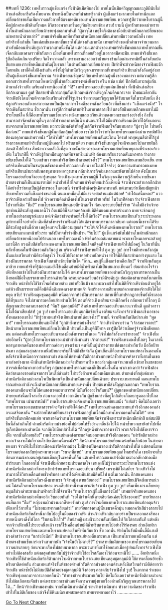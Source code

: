 ##บทที่ 1236: เทพโบราณผู้แข็งแกร่ง
ทั้งฟ้าดินมืดทึบลงไป ภายในนั้นมีแค่วิญญาณและภูติผีนับไม่ถ้วนส่งเสียงกรีดร้องโหยหวน ประหนึ่งเป็นนรกที่น่าสะพรึงกลัว
ผู้แข็งแกร่งมากมายในตำหนักแลกเปลี่ยนค้าขายสั่นเทิ้มหวาดกลัวภายใต้แรงกดดันของเทพโบราณเฮยเทียน
พวกเขารู้สึกว่าเทพโบราณผู้นี้คือผู้ปกครองฟ้าดินทั้งหมด ชีวิตของพวกเขาขึ้นอยู่กับฝ่ายตรงข้าม
สวบ!
ยามนี้ ผู้อารักขาของเผ่าพรายน้ำในตำหนักแลกเปลี่ยนค้าขายพุ่งออกมาทันที
“ผู้อาวุโส เหตุใดจึงต้องลงมือกับตำหนักแลกเปลี่ยนของเผ่าพรายน้ำด้วยเล่า?”
เทพแท้จริงขั้นหกที่อารักขาตำหนักแลกเปลี่ยนค้าขายมีแววตาหนักอึ้ง
เทพแท้จริงทั้งเก้าขั้น ในแต่ละขั้นของหกขั้นแรกไม่ได้ต่างกันมากนัก เทพแท้จริงของขั้วอำนาจจำนวนมากต่างรับมือคนที่ระดับสูงกว่าพวกเขาหนึ่งขั้นได้
แต่ความแตกต่างของเทพแท้จริงขั้นหกและเทพโบราณขั้นเจ็ดกลับมหาศาลราวฟ้ากับเหว
เมื่อเห็นเทพโบราณที่ลอยตัวอยู่ในอากาศมืดทะมึน เทพแท้จริงขั้นหกรู้สึกอึดอัดเกินจะเปรียบ จิตใจหวาดกลัว
เพราะเขามองออกว่าฝ่ายตรงข้ามคือเผ่ามารทมิฬในลำดับแปดสิบสองของรายชื่อหมื่นเผ่าพันธุ์โบราณ!
ในตำหนักแลกเปลี่ยนค้าขาย ฝีเท้าที่จะก้าวหนีของจ้าวเฟิงชะงักโดยพลัน
เขาก็คิดไม่ถึงเช่นกัน ครั้งนี้ผู้ที่ตำหนักวิญญาณบรรพกาลที่เทพแท้จริงเทียนฝาสังกัดอยู่ส่งมาเป็นผู้แข็งแกร่งขั้นเทพโบราณ
จ้าวเฟิงเคยเผชิญหน้ากับเทพโบราณผู้หนึ่งของหอดารา แต่ความรู้สึกบอกเขาว่าเทพโบราณเบื้องหน้าผู้นี้น่ากลัวและทรงพลังยิ่งกว่า
ครืน แซ่ด แซ่ด!
ปีกอัสนีเกาะกลุ่มกันด้านหลังจ้าวเฟิง เตรียมตัวจะหนีออกไป
“หึ!”
เทพโบราณเฮยเทียนแค่นเสียงต่ำ ทั้งฟ้าดินส่งเสียงกึกก้องตามมา
ตูม!
ปีกสายฟ้าที่เกาะกลุ่มกันบริเวณหลังจ้าวเฟิงถูกโจมตีจนกระจาย
ชั่วขณะเดียวกัน จ้าวเฟิงยังโดนโจมตีจากพลังเสวียนอ้าวที่ไร้รูปร่าง ร่างกายและวิญญาณได้รับบาดเจ็บในระดับหนึ่ง
สิ่งปลูกสร้างรอบตัวเขาสลายกลายเป็นฝุ่นจากการโจมตีของพลังเสวียนอ้าวที่แข็งแกร่ง
“แข็งแกร่งนัก!”
ใจจ้าวเฟิงสั่นสะท้าน
ชั่วเวลานั้น เขารู้สึกว่าพลังสายฟ้าในอากาศสลายไป แสงอัสนีหลบหลีกของเขาไม่มีประโยชน์ใด
นี่ก็คือเทพโบราณแข็งแกร่ง พลังเทพและเสวียนอ้าวของพวกเขาแกร่งอย่างยิ่ง ถึงขั้นสามารถกำจัดพลังธาตุอื่นๆ ออกไปจากอากาศผืนนี้
แน่นอนว่าไม่ได้มีแค่จ้าวเฟิงคนเดียวที่ได้รับผลกระทบจากเทพโบราณเฮยเทียน พวกระดับพลังต่ำที่อยู่ใกล้กับจ้าวเฟิงตกใจกันแทบตาย
“ผู้อาวุโส โปรดยั้งมือก่อน!”
เทพแท้จริงขั้นหกผู้นั้นกลัดกลุ้มเล็กน้อย
เขาไม่เข้าใจว่าทำไมเทพโบราณแห่งเผ่ามารทมิฬถึงต้องมาคุกคามเผ่าพรายน้ำ
“ไสหัวไป!”
เทพโบราณเฮยเทียนพลันตะโกน
โครม!
พายุหมุนสีดำที่ไร้รูปร่างกวาดเทพแท้จริงขั้นหกผู้นั้นออกไป
พริบตาเดียว เทพแท้จริงขั้นหกถูกโจมตีจนถอยไปหลายพันลี้ อ่อนล้าไปทั่วร่าง สีหน้าหวาดกลัวถึงที่สุด
จากนั้นสายตาของเทพโบราณเฮยเทียนหยุดลงที่ร่างของจ้าวเฟิง
ในวินาทีนี้ จ้าวเฟิงรู้สึกเหมือนถูกกดทับจากทั้งแผ่นฟ้า ต้องแบกรับแรงกดดันมหาศาล ร่างกายขยับเขยื้อนไม่ได้
“บอกข้ามา เทพแท้จริงเทียนฝาตายอย่างไร?”
เทพโบราณเฮยเทียนถามเสียงเย็น
เทพแท้จริงเทียนฝาเป็นชนรุ่นหลังของเทพโบราณเฮยเทียน เขาไม่เข้าใจจริงๆ ด้วยความสามารถของเทพแท้จริงเทียนฝาบวกกับพลานุภาพของอาวุธเทพ กลับทำภารกิจล้มเหลวและยังตายไปด้วย
ดังนั้นเทพโบราณเฮยเทียนจึงอยากรู้เหตุผล
จ้าวเฟิงมองเทพโบราณผู้นี้ ในวิญญาณมีความรู้สึกเย็นวาบขึ้นมา
ฝ่ายตรงข้ามก็เป็นเผ่ามารทมิฬ หนำซ้ำยังใส่ใจเทพแท้จริงเทียนฝาถึงเพียงนี้ จ้าวเฟิงจะกล้าบอกอีกฝ่ายได้อย่างไรว่าตนเป็นผู้สังหารเอง
ในตอนนี้ จ้าวเฟิงกำลังครุ่นคิดหาทางหนี
แต่เขาพบว่าเมื่อเผชิญหน้ากับเทพโบราณที่แข็งแกร่งขนาดนี้ ตนเองเหมือนไม่มีแรงจะต่อต้านแม้แต่น้อย!
“ทำได้แค่นี้แหละ!”
แววตาจ้าวเฟิงเคร่งขรึมลงไป ห้วงความคิดดำดิ่งลงไปในดวงตาซ้าย
พรึ่บ!
ในวินาทีต่อมา ร่างจ้าวเฟิงสลายไปจากที่เดิม
“หืม?”
เทพโบราณเฮยเทียนเผยสีหน้าตกใจ ก่อนจะระบายยิ้มชั่วร้าย
“คิดไม่ถึงว่าเจ้าจะซุกซ่อนมิติระดับสูงขนาดนี้ไว้ ถึงแม้มิตินี้จะสอดคล้องกับมิติดินแดนเทพรกร้างมาก แทบจะซ่อนอยู่ภายในอย่างสมบูรณ์แบบ แต่เจ้าคิดว่าข้าจะทำอะไรไม่ได้หรือ?”
เทพโบราณเฮยเทียนหัวเราะประหลาด ดูท่าทางดีใจอย่างยิ่ง
เดิมทีล่าสังหารจ้าวเฟิงแล้วได้แต่ตราเทพบรรพกาลกลับมา แต่ตอนนี้เขาจะได้รับมิติระดับสูงเช่นนี้ด้วย เหตุใดเขาจะไม่มีความสุขเล่า
“จะให้เจ้าได้เห็นพลังของเทพโบราณ!”
เทพโบราณเฮยเทียนแหงนหน้าหัวเราะ พลังปีศาจทั่วร่างปั่นป่วน
“รีบไป!”
ผู้แข็งแกร่งนับไม่ถ้วนในตำหนักแลกเปลี่ยนค้าขายหนีออกไปด้านนอก
เทพโบราณลงมือ ฟ้าดินต้องถล่มทลายแน่ พวกเขาไหนเลยจะกล้าอยู่แถวนี้อีก
กรงเล็บสีดำทั้งสองของเทพโบราณเฮยเทียนโจมตีจุดที่จ้าวเฟิงหายตัวไปเมื่อครู่
ในวินาทีนั้น พลังทั้งหมดในฟ้าดินรวมตัวกันอยู่ ณ บริเวณที่จ้าวเฟิงหายตัวไป
ตูม วูบ วูบ!
การโจมตีทรงพลังกลุ่มนั้นแฝงเสวียนอ้าวมิติระดับสูงไว้ โจมตีไปยังอากาศอย่างหนักหน่วง ทำให้มิติสั่นสะท้านอย่างรุนแรง
ในห้วงฝันบรรพกาล จ้าวเฟิงเจ็บตาข้างซ้ายขึ้นทันใด
“อ๊าก…คนผู้นี้แข็งแกร่งเหลือเกิน!”
จ้าวเฟิงพลันกุมตาซ้าย
เทพแท้จริงที่รู้น้อยแถมยังใช้เคลื่อนย้ายมิติชั่วพริบตาไม่เป็นบนเกาะเทียนอวี่ ย่อมทำอะไรจ้าวเฟิงที่หลบเข้าไปในห้วงฝันบรรพกาลไม่ได้
แต่เทพโบราณเฮยเทียนของตำหนักวิญญาณบรรพกาลเป็นถึงยอดฝีมือในบรรดาเทพโบราณด้วยกัน ครอบครองเสวียนอ้าวมิติระดับสูง ย่อมต้องสามารถสังเกตเห็นจ้าวเฟิง หนำซ้ำยังใช้วิชาโจมตีทำลายล้าง เขย่าทั่วผืนฟ้า และทะลวงเข้าไปในมิติที่จ้าวเฟิงซ่อนตัวอยู่ได้
แต่ห้วงฝันบรรพกาลก็คือมิติดั้งเดิมของดวงตาเทพเจ้า จึงสร้างความเสียหายแก่ดวงตาของจ้าวเฟิงได้ไม่หยุด
ขวับ!
จ้าวเฟิงคลุมชุดคลุมมิติ หนีออกจากห้วงฝันบรรพกาล
สถานที่ที่เขาปรากฏกายขึ้นยังมีระลอกมิติที่รุนแรง จึงไม่สามารถเคลื่อนย้ายผ่านไปได้
ตอนที่จ้าวเฟิงเตรียมจะหนีอีกครั้ง กลับพบว่าที่ไกลๆ มีสัญญาณประหลาดบางอย่าง!
“หืม? ชุดคลุมมิติ!”
สีหน้าเทพโบราณเฮยเทียนฉายแววยินดี
ดูแล้วคราวนี้ไม่ได้มาเสียเปล่า!
วูบ วูบ!
เทพโบราณเฮยเทียนยกมือซ้ายขึ้น เตรียมจะสังหารจ้าวเฟิงและชิงเอาของทั้งหมดของเขาไป
“ข้ารู้ว่าเทพแท้จริงเทียนฝาตายได้อย่างไร!”
ยามนี้ จ้าวเฟิงพลันเปิดปากเอ่ย
“พูดมา!”
เทพโบราณเฮยเทียนชะงักไป
“ถูกข้าสังหารอย่างไรล่ะ!”
จ้าวเฟิงหัวเราะร่วน
“เจ้าสมควรตาย!”
สีหน้าเทพโบราณเฮยเทียนเปลี่ยนไปทันที ประหนึ่งเป็นภูติผีปีศาจ
เขารู้สึกได้ว่าเมื่อครู่จ้าวเฟิงสัพยอกตน
แต่ตอนที่เทพโบราณเฮยเทียนจะลงมือสังหารเขานั่นเอง
“เจ้าไม่กล้าสังหารข้าหรอก!”
จ้าวเฟิงยิ้มเอ่ยอีกครั้ง
“ผู้อาวุโสเทพโบราณของเผ่าข้ากำลังมาแล้ว เจ้าตายแน่!”
จ้าวเฟิงเพ่งมองไปไกลๆ
ในเวลานี้ พลานุภาพกดดันของเทพโบราณค่อยๆ ตรงเข้ามา
คนที่เป็นผู้นำร่างกายเปล่งแสงม่วงวิบวับ มือถือป้ายค้นหา กลุ่มแสงสุกสกาวเหนือป้ายกะพริบถี่ใกล้ถึงขีดจำกัด
ผู้มาเยือนก็คือเทพโบราณเย่หลงในตอนนั้น
หลังจ้าวเฟิงหนีออกจากเขตผาเก่า ส่งผลให้ตำหนักรัตติกาลม่วงขายหน้าขั้วอำนาจห้าดาวทั้งสามในเขตผาเก่าอย่างมาก
ดังนั้นตำหนักรัตติกาลม่วงจึงปรึกษาหารือ และส่งกลุ่มคนจำนวนหนึ่งเข้ามาในเขตชะตาสวรรค์เพื่อค้นหาเขาอย่างลับๆ
กลุ่มของเทพโบราณเย่หลงก็เป็นหนึ่งในนั้น
พวกเขาเดาว่าจ้าวเฟิงต้องคิดว่าตนเองรอดพ้นจากการโดนไล่ล่าแล้ว ไม่ระวังตัวแจเหมือนเดิมแน่นอน
ตำแหน่งที่กลุ่มค้นหาตำหนักรัตติกาลม่วงสนใจเป็นพิเศษจึงเป็นตำหนักแลกเปลี่ยนค้าขาย
ประจวบเหมาะพอดี ตอนเทพโบราณเย่หลงกำลังจะถึงตำหนักแลกเปลี่ยนค้าขายแห่งหนึ่ง ป้ายค้นหาก็ส่งสัญญาณออกมา
“เทพโบราณสองคนเหมือนจะไม่ใช่คนของเขตชะตาสวรรค์ นี่มันเรื่องอะไรกันแน่?”
ผู้ดูแลของตำหนักแลกเปลี่ยนค้าขายแห่งนี้ตกใจสงสัย ก่อนจะถอยไป
เวลาเดียวกัน ผู้แข็งแกร่งที่อยู่ใกล้เคียงก็ถอยกรูดออกไปไกล
“เทพโบราณ เผ่ามารทมิฬ!”
เทพโบราณเย่หลงจ้องเทพโบราณเฮยเทียนเขม็ง
“แย่แล้ว คิดไม่ถึงเลยว่าเทพโบราณของเขตชะตาสวรรค์จะจับจ้าวเฟิงได้ก่อน!”
เทพโบราณเย่หลงและเทพแท้จริงอีกสองคนส่งกระแสจิตหากัน
“จะปล่อยให้สมบัติบนร่างจ้าวเฟิงตกอยู่ในเงื้อมมือเทพโบราณคนอื่นไม่ได้!”
เทพแท้จริงขั้นหกอีกคนเอ่ย
พวกเขาคิดว่าเทพโบราณเฮยเทียนจับจ้าวเฟิงเพราะตำหนักผลึกห้าสี
แต่สมบัติชิ้นนี้ล้ำค่าเกินไป ตำหนักรัตติกาลม่วงย่อมไม่ปล่อยให้ขั้วอำนาจอื่นชิงไปได้ หนำซ้ำพวกเขายังทำไปเพื่อกู้เกียรติยศของตำหนัก จะกลับไปมือเปล่าไม่ได้
“อีกครู่หนึ่งข้าจะขวางเขาไว้ พวกเจ้ารีบไปสังหารจ้าวเฟิง จากนั้นก็ถอยเสีย!”
เทพโบราณเย่หลงส่งกระแสจิตบอกเทพแท้จริงอีกสองคน
“เผ่ารัตติกาลม่วง พวกเจ้าคงจะไม่เกี่ยวอะไรกับเด็กคนนี้กระมัง?”
สีหน้าเทพโบราณเฮยเทียนเคร่งขรึมเล็กน้อย
ในสายตาของเขา จ้าวเฟิงไม่ใช่สายเลือดเผ่ารัตติกาลม่วง ไม่มีทางเป็นคนของเผ่ารัตติกาลม่วงไปได้
แต่ตอนนี้เทพโบราณเย่หลงกลับพุ่งตรงมาทางเขา
“รนหาที่ตาย!”
เทพโบราณเฮยเทียนลุแก่โทสะทันใด
เขามักจะเก็บซ่อนอารมณ์ของตนอยู่เสมอเมื่ออยู่ในเขตพื้นที่อื่น แต่เทพโบราณของเผ่ารัตติกาลม่วงกลับกล้าลงมือทำร้ายเขา
ไกลออกไป จ้าวเฟิงยิ้มด้วยความประหลาดใจ เขาเองก็ไม่รู้ว่าเพราะอะไรเทพโบราณแห่งตำหนักรัตติกาลม่วงจึงตรงเข้าทำร้ายเทพโบราณเฮยเทียน
เปรี๊ยะ!
เพราะมิติไม่เสถียร จ้าวเฟิงจึงไม่สามารถใช้วิชาเคลื่อนย้ายชั่วพริบตา เขาทำได้เพียงบินข้ามมิติหนีไป
แต่ในเวลานั้น อีกสองคนของตำหนักรัตติกาลม่วงก็ตรงดิ่งมาหาเขา
“เจ้าหนุ่ม ตายเสียเถอะ!”
เทพโบราณเฮยเทียนมีจิตสังหารแน่วแน่ ไม่สนใจเทพโบราณเย่หลง กรงเล็บข้างหนึ่งหมายจะจับจ้าวเฟิง
ตูม วูบ วูบ!
เห็นเพียงกรงเล็บพายุหมุนสีม่วงดำทะยานผ่านฟ้าตรงไปที่จ้าวเฟิง
“เทพโบราณผู้นี้แข็งแกร่งนัก!”
เทพแท้จริงสองคนของตำหนักรัตติกาลม่วงตื่นตะลึง รีบถอยทันที
“รอให้เจ้าเด็กนี่ตายเสียก่อนค่อยไปชิงของมา!”
ชายวัยกลางคนยิ้มเอ่ย
“อืม!”
หญิงงามผิวม่วงผงกศีรษะรับคำ
ตูม!
การโจมตีของเทพโบราณเฮยเทียนปกคลุมจ้าวเฟิงเอาไว้ภายใน
“ไม่ชอบมาพากลเสียแล้ว!”
ชายวัยกลางคนผู้นั้นขมวดคิ้วมุ่น
หมอกควันสีม่วงสลายไป ตำหนักผลึกห้าสีหลังหนึ่งกลับไปอยู่ในมือของจ้าวเฟิง
ส่วนจ้าวเฟิงกลับกลายร่างเป็นระลอกแสงสีทองสายหนึ่งตรงดิ่งไปไกล
“รีบตามไปเร็ว!”
สีหน้าหญิงงามผิวม่วงพลันเปลี่ยนไป รีบไล่ตามทันที
แต่หลังจากจ้าวเฟิงหนีไประยะหนึ่งแล้ว เขาก็ใช้เคลื่อนย้ายมิติชั่วพริบตาหายไปอย่างไร้ร่องรอย
ส่วนอีกฟาก เทพโบราณเฮยเทียนและเทพโบราณเย่หลงเริ่มห้ำหั่นกันแล้ว
ชั่วเวลานั้น ฟ้าดินในรัศมีหมื่นลี้มีแสงสีม่วงดำสว่างวาบ
“แกร่งยิ่งนัก!”
สีหน้าเทพโบราณเย่หลงตื่นตระหนก
เป็นเทพโบราณเหมือนกัน แต่ฝ่ายตรงข้ามแข็งแกร่งกว่าเขามากนัก
“เจ้านั่นยังไม่ตายรึ?”
ประสาทสัมผัสเทพของเทพโบราณเฮยเทียนกวาดผ่านรอบๆ ก่อนจะพบเรื่องไม่ชอบมาพากล
กระบวนท่าที่เขาใช้ออกมาเมื่อครู่ย่อมสังหารจ้าวเฟิงได้อย่างไม่ต้องสงสัย
แต่ผลสุดท้ายกลับไม่รู้ว่าจ้าวเฟิงใช้อะไรสกัดเอาไว้ก่อนจะหนีไป
……
อีกฟากหนึ่ง จ้าวเฟิงที่ใช้ตำหนักผลึกห้าสีต้านการโจมตีจากเทพโบราณเฮยเทียนคลุมชุดคลุมมิติ ใช้การเคลื่อนย้ายชั่วพริบตาติดต่อกัน
ส่วนเทพแท้จริงขั้นห้าของตำหนักรัตติกาลม่วงสองคนด้านหลังมีเสวียนอ้าวมิติด้อยกว่าจ้าวเฟิง หนำซ้ำยังไม่มีสมบัติล้ำค่าอย่างชุดคลุมมิติ จึงค่อยๆ คลาดกับจ้าวเฟิงไป
วูบ!
ในอากาศ ร่างของจ้าวเฟิงพุ่งออกมาจากระลอกคลื่นน้ำ
“ท่าทางข้าจะประมาทเกินไป คิดไม่ถึงเลยว่าตำหนักรัตติกาลม่วงจะยังไม่ล้มเลิกตามจับข้า แต่เพราะพวกเขาข้าเลยจัดการความยุ่งยากเรื่องตำหนักวิญญาณบรรพกาลไปได้…”
สีหน้าจ้าวเฟิงหมองหม่น จากนั้นเดินทางต่อไป
ระหว่างเร่งเดินทาง ห้วงความคิดของจ้าวเฟิงเข้าไปในมิติเก็บของ แล้วจึงใช้หินผนึกเทพสะกดตราเทพบรรพกาลเอาไว้
………………..


[Go To Next Chapter]( ./93.md)